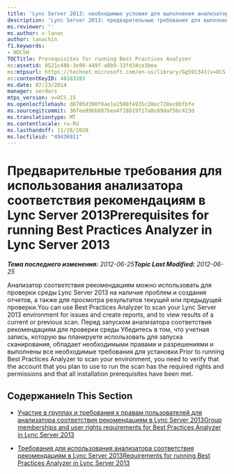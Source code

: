 ```yaml
---
title: 'Lync Server 2013: необходимые условия для выполнения анализатора соответствия рекомендациям'
description: 'Lync Server 2013: предварительные требования для выполнения анализатора соответствия рекомендациям.'
ms.reviewer: ''
ms.author: v-lanac
author: lanachin
f1.keywords:
- NOCSH
TOCTitle: Prerequisites for running Best Practices Analyzer
ms:assetid: 0521c48b-3e99-449f-a8b9-33fd34ce3bea
ms:mtpsurl: https://technet.microsoft.com/en-us/library/Gg591341(v=OCS.15)
ms:contentKeyID: 48183283
ms.date: 07/23/2014
manager: serdars
mtps_version: v=OCS.15
ms.openlocfilehash: d8705d390f9ae1e2508f4935c28ec728ec0bfbfe
ms.sourcegitcommit: 36fee89bb887bea4f18b19f17a8c69daf5bc423d
ms.translationtype: MT
ms.contentlocale: ru-RU
ms.lasthandoff: 11/26/2020
ms.locfileid: "49436911"
---
```

# <a name="prerequisites-for-running-best-practices-analyzer-in-lync-server-2013"></a><span data-ttu-id="ec139-103">Предварительные требования для использования анализатора соответствия рекомендациям в Lync Server 2013</span><span class="sxs-lookup"><span data-stu-id="ec139-103">Prerequisites for running Best Practices Analyzer in Lync Server 2013</span></span>

<div data-xmlns="http://www.w3.org/1999/xhtml">

<div class="topic" data-xmlns="http://www.w3.org/1999/xhtml" data-msxsl="urn:schemas-microsoft-com:xslt" data-cs="https://msdn.microsoft.com/">

<div data-asp="https://msdn2.microsoft.com/asp">



</div>

<div id="mainSection">

<div id="mainBody"><span data-ttu-id="ec139-104">

<span> </span></span><span class="sxs-lookup"><span data-stu-id="ec139-104">

<span> </span></span></span>

<span data-ttu-id="ec139-105">_**Тема последнего изменения:** 2012-06-25_</span><span class="sxs-lookup"><span data-stu-id="ec139-105">_**Topic Last Modified:** 2012-06-25_</span></span>

<span data-ttu-id="ec139-106">Анализатор соответствия рекомендациям можно использовать для проверки среды Lync Server 2013 на наличие проблем и создания отчетов, а также для просмотра результатов текущей или предыдущей проверки.</span><span class="sxs-lookup"><span data-stu-id="ec139-106">You can use Best Practices Analyzer to scan your Lync Server 2013 environment for issues and create reports, and to view results of a current or previous scan.</span></span> <span data-ttu-id="ec139-107">Перед запуском анализатора соответствия рекомендациям для проверки среды Убедитесь в том, что учетная запись, которую вы планируете использовать для запуска сканирования, обладает необходимыми правами и разрешениями и выполнены все необходимые требования для установки.</span><span class="sxs-lookup"><span data-stu-id="ec139-107">Prior to running Best Practices Analyzer to scan your environment, you need to verify that the account that you plan to use to run the scan has the required rights and permissions and that all installation prerequisites have been met.</span></span>

<div>

## <a name="in-this-section"></a><span data-ttu-id="ec139-108">Содержание</span><span class="sxs-lookup"><span data-stu-id="ec139-108">In This Section</span></span>

  - [<span data-ttu-id="ec139-109">Участие в группах и требования к правам пользователей для анализатора соответствия рекомендациям в Lync Server 2013</span><span class="sxs-lookup"><span data-stu-id="ec139-109">Group memberships and user rights requirements for Best Practices Analyzer in Lync Server 2013</span></span>](lync-server-2013-group-memberships-and-user-rights-requirements-for-best-practices-analyzer.md)

  - [<span data-ttu-id="ec139-110">Требования для использования анализатора соответствия рекомендациям в Lync Server 2013</span><span class="sxs-lookup"><span data-stu-id="ec139-110">Requirements for running Best Practices Analyzer in Lync Server 2013</span></span>](lync-server-2013-requirements-for-running-best-practices-analyzer.md)

<span data-ttu-id="ec139-111"></div>

</div>

<span> </span>

</div>

</div>

</span><span class="sxs-lookup"><span data-stu-id="ec139-111"></div>

</div>

<span> </span>

</div>

</div>

</span></span></div>

